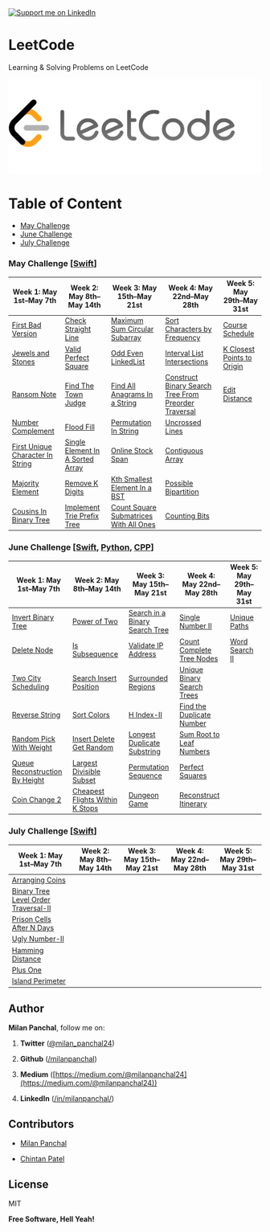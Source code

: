 <a href="https://www.linkedin.com/in/milanpanchal/">
    <img src="https://img.shields.io/badge/Support-Recommend%2FEndorse%20me%20on%20Linkedin-blue?style=for-the-badge&logo=linkedin" alt="Support me on LinkedIn" /></a>


# LeetCode
Learning &amp; Solving Problems on LeetCode

![](https://github.com/milanpanchal/LeetCode/blob/master/Assets/LeetCodeLogo.png)



# Table of Content

* [May Challenge](#may-challenge)
* [June Challenge](#june-challenge)
* [July Challenge](#july-challenge)

  

### May Challenge [[Swift](https://github.com/milanpanchal/LeetCode/tree/master/Swift/May%20Challenge)]

| Week 1: May 1st–May 7th                                      | Week 2: May 8th–May 14th                                     | Week 3: May 15th–May 21st                                    | Week 4: May 22nd–May 28th                                    | Week 5: May 29th–May 31st                                    |
| ------------------------------------------------------------ | ------------------------------------------------------------ | ------------------------------------------------------------ | ------------------------------------------------------------ | ------------------------------------------------------------ |
| [First Bad Version](https://github.com/milanpanchal/LeetCode/tree/master/Swift/May%20Challenge/01_FirstBadVersion.playground/Contents.swift) | [Check Straight Line](https://github.com/milanpanchal/LeetCode/tree/master/Swift/May%20Challenge/08_CheckStraightLine.playground/Contents.swift) | [Maximum Sum Circular Subarray](https://github.com/milanpanchal/LeetCode/tree/master/Swift/May%20Challenge/15_MaximumSumCircularSubarray.playground/Contents.swift) | [Sort Characters by Frequency](https://github.com/milanpanchal/LeetCode/tree/master/Swift/May%20Challenge/22_SortCharactersByFrequency.playground/Contents.swift) | [Course Schedule](https://github.com/milanpanchal/LeetCode/tree/master/Swift/May%20Challenge/29_CourseSchedule.playground/Contents.swift) |
| [Jewels and Stones](https://github.com/milanpanchal/LeetCode/tree/master/Swift/May%20Challenge/02_JewelsAndStones.playground/Contents.swift) | [Valid Perfect Square](https://github.com/milanpanchal/LeetCode/tree/master/Swift/May%20Challenge/09_ValidPerfectSquare.playground/Contents.swift) | [Odd Even LinkedList](https://github.com/milanpanchal/LeetCode/tree/master/Swift/May%20Challenge/16_OddEvenLinkedList.playground/Contents.swift) | [Interval List Intersections](https://github.com/milanpanchal/LeetCode/tree/master/Swift/May%20Challenge/23_IntervalListIntersections.playground/Contents.swift) | [K Closest Points to Origin](https://github.com/milanpanchal/LeetCode/tree/master/Swift/May%20Challenge/30_KClosestPointsToOrigin.playground/Contents.swift) |
| [Ransom Note](https://github.com/milanpanchal/LeetCode/tree/master/Swift/May%20Challenge/03_RansomNote.playground/Contents.swift) | [Find The Town Judge](https://github.com/milanpanchal/LeetCode/tree/master/Swift/May%20Challenge/10_FindTheTownJudge.playground/Contents.swift) | [Find All Anagrams In a String](https://github.com/milanpanchal/LeetCode/tree/master/Swift/May%20Challenge/17_FindAllAnagramsInAString.playground/Contents.swift) | [Construct Binary Search Tree From Preorder Traversal](https://github.com/milanpanchal/LeetCode/tree/master/Swift/May%20Challenge/24_ConstructBinarySearchTreeFromPreorderTraversal.playground/Contents.swift) | [Edit Distance](https://github.com/milanpanchal/LeetCode/tree/master/Swift/May%20Challenge/31_EditDistance.playground/Contents.swift) |
| [Number Complement](https://github.com/milanpanchal/LeetCode/tree/master/Swift/May%20Challenge/04_NumberComplement.playground/Contents.swift) | [Flood Fill](https://github.com/milanpanchal/LeetCode/tree/master/Swift/May%20Challenge/11_FloodFill.playground/Contents.swift) | [Permutation In String](https://github.com/milanpanchal/LeetCode/tree/master/Swift/May%20Challenge/18_PermutationInString.playground/Contents.swift) | [Uncrossed Lines](https://github.com/milanpanchal/LeetCode/tree/master/Swift/May%20Challenge/25_UncrossedLines.playground/Contents.swift) |                                                              |
| [First Unique Character In String](https://github.com/milanpanchal/LeetCode/tree/master/Swift/May%20Challenge/05_FirstUniqueCharacterInString.playground/Contents.swift) | [Single Element In A Sorted Array](https://github.com/milanpanchal/LeetCode/tree/master/Swift/May%20Challenge/12_SingleElementInASortedArray.playground/Contents.swift) | [Online Stock Span](https://github.com/milanpanchal/LeetCode/tree/master/Swift/May%20Challenge/19_OnlineStockSpan.playground/Contents.swift) | [Contiguous Array](https://github.com/milanpanchal/LeetCode/tree/master/Swift/May%20Challenge/26_ContiguousArray.playground/Contents.swift) |                                                              |
| [Majority Element](https://github.com/milanpanchal/LeetCode/tree/master/Swift/May%20Challenge/06_MajorityElement.playground/Contents.swift) | [Remove K Digits](https://github.com/milanpanchal/LeetCode/tree/master/Swift/May%20Challenge/13_RemoveKDigits.playground/Contents.swift) | [Kth Smallest Element In a BST](https://github.com/milanpanchal/LeetCode/tree/master/Swift/May%20Challenge/20_KthSmallestElementInABST.playground/Contents.swift) | [Possible Bipartition](https://github.com/milanpanchal/LeetCode/tree/master/Swift/May%20Challenge/27_PossibleBipartition.playground/Contents.swift) |                                                              |
| [Cousins In Binary Tree](https://github.com/milanpanchal/LeetCode/tree/master/Swift/May%20Challenge/07_CousinsInBinaryTree.playground/Contents.swift) | [Implement Trie Prefix Tree](https://github.com/milanpanchal/LeetCode/tree/master/Swift/May%20Challenge/14_Implement_Trie_PrefixTree.playground/Contents.swift) | [Count Square Submatrices With All Ones](https://github.com/milanpanchal/LeetCode/tree/master/Swift/May%20Challenge/21_CountSquareSubmatricesWithAllOnes.playground/Contents.swift) | [Counting Bits](https://github.com/milanpanchal/LeetCode/tree/master/Swift/May%20Challenge/28_CountingBits.playground/Contents.swift) |                                                              |



### June Challenge [[Swift](https://github.com/milanpanchal/LeetCode/tree/master/Swift/June%20Challenge), [Python](https://github.com/milanpanchal/LeetCode/tree/master/Python/June%20Challenge), [CPP](https://github.com/milanpanchal/LeetCode/tree/master/CPP/June%20Challenge)]

| Week 1: May 1st–May 7th                                      | Week 2: May 8th–May 14th                                     | Week 3: May 15th–May 21st                                    | Week 4: May 22nd–May 28th                                    | Week 5: May 29th–May 31st                                    |
| ------------------------------------------------------------ | ------------------------------------------------------------ | ------------------------------------------------------------ | ------------------------------------------------------------ | ------------------------------------------------------------ |
| [Invert Binary Tree](https://github.com/milanpanchal/LeetCode/tree/master/Swift/June%20Challenge/01_InvertBinaryTree.playground/Contents.swift) | [Power of Two](https://github.com/milanpanchal/LeetCode/tree/master/Swift/June%20Challenge/08_PowerOfTwo.playground/Contents.swift) | [Search in a Binary Search Tree](https://github.com/milanpanchal/LeetCode/tree/master/Swift/June%20Challenge/15_SearchInABinarySearchTree.playground/Contents.swift) | [Single Number II](https://github.com/milanpanchal/LeetCode/tree/master/Swift/June%20Challenge/22_SingleNumber-II.playground/Contents.swift) | [Unique Paths](https://github.com/milanpanchal/LeetCode/tree/master/Swift/June%20Challenge/29_UniquePaths.playground/Contents.swift) |
| [Delete Node](https://github.com/milanpanchal/LeetCode/tree/master/Swift/June%20Challenge/02_DeleteNode.playground/Contents.swift) | [Is Subsequence](https://github.com/milanpanchal/LeetCode/tree/master/Swift/June%20Challenge/09_IsSubsequence.playground/Contents.swift) | [Validate IP Address](https://github.com/milanpanchal/LeetCode/tree/master/Swift/June%20Challenge/16_ValidateIPAddress.playground/Contents.swift) | [Count Complete Tree Nodes](https://github.com/milanpanchal/LeetCode/tree/master/Swift/June%20Challenge/23_CountCompleteTreeNodes.playground/Contents.swift) | [Word Search II](https://github.com/milanpanchal/LeetCode/tree/master/Swift/June%20Challenge/30_WordSearch-II.playground/Contents.swift) |
| [Two City Scheduling](https://github.com/milanpanchal/LeetCode/tree/master/Swift/June%20Challenge/03_TwoCityScheduling.playground/Contents.swift) | [Search Insert Position](https://github.com/milanpanchal/LeetCode/tree/master/Swift/June%20Challenge/10_SearchInsertPosition.playground/Contents.swift) | [Surrounded Regions](https://github.com/milanpanchal/LeetCode/tree/master/Swift/June%20Challenge/17_SurroundedRegions.playground/Contents.swift) | [Unique Binary Search Trees](https://github.com/milanpanchal/LeetCode/tree/master/Swift/June%20Challenge/24_UniqueBinarySearchTrees.playground/Contents.swift) |                                                              |
| [Reverse String](https://github.com/milanpanchal/LeetCode/tree/master/Swift/June%20Challenge/04_ReverseString.playground/Contents.swift) | [Sort Colors](https://github.com/milanpanchal/LeetCode/tree/master/Swift/June%20Challenge/11_SortColors.playground/Contents.swift) | [H Index-II](https://github.com/milanpanchal/LeetCode/tree/master/Swift/June%20Challenge/18_H-Index-II.playground/Contents.swift) | [Find the Duplicate Number](https://github.com/milanpanchal/LeetCode/tree/master/Swift/June%20Challenge/25_FindTheDuplicateNumber.playground/Contents.swift) |                                                              |
| [Random Pick With Weight](https://github.com/milanpanchal/LeetCode/tree/master/Swift/June%20Challenge/05_RandomPickWithWeight.playground/Contents.swift) | [Insert Delete Get Random](https://github.com/milanpanchal/LeetCode/tree/master/Swift/June%20Challenge/12_InsertDeleteGetRandom.playground/Contents.swift) | [Longest Duplicate Substring](https://github.com/milanpanchal/LeetCode/tree/master/Swift/June%20Challenge/19_LongestDuplicateSubstring.playground/Contents.swift) | [Sum Root to Leaf Numbers](https://github.com/milanpanchal/LeetCode/tree/master/Swift/June%20Challenge/26_SumRootToLeafNumbers.playground/Contents.swift) |                                                              |
| [Queue Reconstruction By Height](https://github.com/milanpanchal/LeetCode/tree/master/Swift/June%20Challenge/06_QueueReconstructionByHeight.playground/Contents.swift) | [Largest Divisible Subset](https://github.com/milanpanchal/LeetCode/tree/master/Swift/June%20Challenge/13_LargestDivisibleSubset.playground/Contents.swift) | [Permutation Sequence](https://github.com/milanpanchal/LeetCode/tree/master/Swift/June%20Challenge/20_PermutationSequence.playground/Contents.swift) | [Perfect Squares](https://github.com/milanpanchal/LeetCode/tree/master/Swift/June%20Challenge/27_PerfectSquares.playground/Contents.swift) |                                                              |
| [Coin Change 2](https://github.com/milanpanchal/LeetCode/tree/master/Swift/June%20Challenge/07_CoinChange2.playground/Contents.swift) | [Cheapest Flights Within K Stops](https://github.com/milanpanchal/LeetCode/tree/master/Swift/June%20Challenge/14_CheapestFlightsWithinKStops.playground/Contents.swift) | [Dungeon Game](https://github.com/milanpanchal/LeetCode/tree/master/Swift/June%20Challenge/21_DungeonGame.playground/Contents.swift) | [Reconstruct Itinerary](https://github.com/milanpanchal/LeetCode/tree/master/Swift/June%20Challenge/28_ReconstructItinerary.playground/Contents.swift) |                                                              |

### July Challenge [[Swift](https://github.com/milanpanchal/LeetCode/tree/master/Swift/July%20Challenge)]

| Week 1: May 1st–May 7th                                      | Week 2: May 8th–May 14th | Week 3: May 15th–May 21st | Week 4: May 22nd–May 28th | Week 5: May 29th–May 31st |
| ------------------------------------------------------------ | ------------------------ | ------------------------- | ------------------------- | ------------------------- |
| [Arranging Coins](https://github.com/milanpanchal/LeetCode/tree/master/Swift/July%20Challenge/01_ArrangingCoins.playground/Contents.swift) |                          |                           |                           |                           |
| [Binary Tree Level Order Traversal-II](https://github.com/milanpanchal/LeetCode/tree/master/Swift/July%20Challenge/02_BinaryTreeLevelOrderTraversal-II.playground/Contents.swift) |                          |                           |                           |                           |
| [Prison Cells After N Days](https://github.com/milanpanchal/LeetCode/tree/master/Swift/July%20Challenge/03_PrisonCellsAfterNDays.playground/Contents.swift) |                          |                           |                           |                           |
| [Ugly Number-II](https://github.com/milanpanchal/LeetCode/tree/master/Swift/July%20Challenge/04_UglyNumberII.playground/Contents.swift) |                          |                           |                           |                           |
| [Hamming Distance](https://github.com/milanpanchal/LeetCode/tree/master/Swift/July%20Challenge/05_HammingDistance.playground/Contents.swift) |                          |                           |                           |                           |
| [Plus One](https://github.com/milanpanchal/LeetCode/tree/master/Swift/July%20Challenge/06_PlusOne.playground/Contents.swift) |                          |                           |                           |                           |
| [Island Perimeter](https://github.com/milanpanchal/LeetCode/tree/master/Swift/July%20Challenge/07_IslandPerimeter.playground/Contents.swift) |                          |                           |                           |                           |



## Author

**Milan Panchal**, follow me on:

1. **Twitter** ([@milan_panchal24](https://twitter.com/milan_panchal24))

2. **Github** ([/milanpanchal](https://github.com/milanpanchal/))

3. **Medium** ([https://medium.com/@milanpanchal24](https://medium.com/@milanpanchal24))

4. **LinkedIn** ([/in/milanpanchal/](https://www.linkedin.com/in/milanpanchal/))



## Contributors

* [Milan Panchal](https://github.com/milanpanchal)

* [Chintan Patel](https://github.com/ChintanPatel22490)



License
----

MIT

**Free Software, Hell Yeah!**
